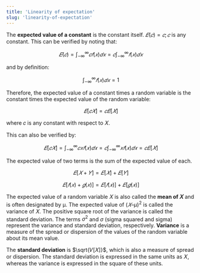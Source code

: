 ```yaml
---
title: 'Linearity of expectation'
slug: 'linearity-of-expectation'
---
```


The **expected value of a constant** is the constant itself. $𝐸(𝑐)=𝑐 ; 𝑐$ is any constant. This can be verified by noting that:

$$𝐸(𝑐)=\int_{−∞}^∞𝑐𝑓(𝑥)𝑑𝑥=𝑐\int_{−∞}^∞𝑓(𝑥)𝑑𝑥$$

and by definition:

$$\int_{−∞}^∞𝑓(𝑥)𝑑𝑥=1$$

Therefore, the expected value of a constant times a random variable is the constant times the expected value of the random variable:

$$𝐸[𝑐𝑋]=𝑐𝐸[𝑋]$$

where 𝑐 is any constant with respect to 𝑋.

This can also be verified by:

$$𝐸[𝑐𝑋]=\int_{−∞}^∞𝑐𝑥𝑓(𝑥)𝑑𝑥=𝑐\int_{−∞}^∞𝑥𝑓(𝑥)𝑑𝑥=𝑐𝐸[𝑋]$$

The expected value of two terms is the sum of the expected value of each.

$$𝐸[𝑋+𝑌]=𝐸[𝑋]+𝐸[𝑌]$$

$$𝐸[𝑓(𝑥)+𝑔(𝑥)]=𝐸[𝑓(𝑥)]+𝐸[𝑔(𝑥)]$$

The expected value of a random variable 𝑋 is also called the **mean of 𝑋** and is often designated by μ. The expected value of $(𝑋–μ)^2$ is called the variance of 𝑋. The positive square root of the variance is called the standard deviation. The terms $σ^2$ and $σ$ (sigma squared and sigma) represent the variance and standard deviation, respectively. **Variance** is a measure of the spread or dispersion of the values of the random variable about its mean value. 

The **standard deviation** is $\sqrt{𝑉[𝑋]}$, which is also a measure of spread or dispersion. The standard deviation is expressed in the same units as 𝑋, whereas the variance is expressed in the square of these units.